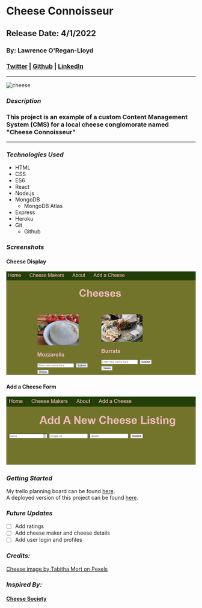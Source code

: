 # Cheese Connoisseur

## Release Date: 4/1/2022

### By: Lawrence O'Regan-Lloyd

### [Twitter](https://twitter.com/Lawrence_OL) | [Github](https://github.com/LawrenceOL) | [LinkedIn](https://www.linkedin.com/in/lawrenceol/)

---

<img src="https://images.pexels.com/photos/773253/pexels-photo-773253.jpeg?auto=compress&cs=tinysrgb&w=1260&h=750&dpr=1" alt="cheese" width="400px"/>

### **_Description_**

### This project is an example of a custom Content Management System (CMS) for a local cheese conglomorate named "Cheese Connoisseur"

---

### **_Technologies Used_**

- HTML
- CSS
- ES6
- React
- Node.js
- MongoDB
  - MongoDB Atlas
- Express
- Heroku
- Git
  - Github

### **_Screenshots_**

#### Cheese Display

<img src="https://github.com/LawrenceOL/cheeseconnoisseur/blob/main/assets/cheesescreen1.PNG" alt="screenshot1" width="800"/>

#### Add a Cheese Form

<img src="https://github.com/LawrenceOL/cheeseconnoisseur/blob/main/assets/cheesescreen2.PNG" alt="screenshot2" width="800"/>

### **_Getting Started_**

My trello planning board can be found [here](https://trello.com/b/fDXWhTia/cheese-connoisseur). </br>
A deployed version of this project can be found [here](https://cheeseconn.herokuapp.com/).

### **_Future Updates_**

- [ ] Add ratings
- [ ] Add cheese maker and cheese details
- [ ] Add user login and profiles

### **_Credits:_**

[Cheese image by Tabitha Mort on Pexels](https://www.pexels.com/photo/close-up-photography-of-cheese-773253/)

### **_Inspired By:_**

#### [Cheese Society](https://www.cheesesociety.org/)
